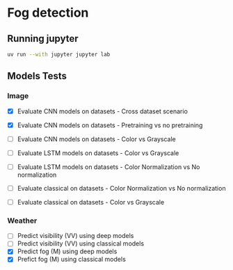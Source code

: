 # Fog detection

## Running jupyter
```sh
uv run --with jupyter jupyter lab
```



## Models Tests
### Image
- [x] Evaluate CNN models on datasets - Cross dataset scenario
- [x] Evaluate CNN models on datasets - Pretraining vs no pretraining
- [ ] Evaluate CNN models on datasets - Color vs Grayscale
- [ ] Evaluate LSTM models on datasets - Color vs Grayscale
- [ ] Evaluate LSTM models on datasets - Color Normalization vs No normalization
- [ ] Evaluate classical on datasets - Color Normalization vs No normalization
- [ ] Evaluate classical on datasets - Color vs Grayscale



### Weather
- [ ] Predict visibility (VV) using deep models
- [ ] Predict visibility (VV) using classical models
- [x] Predict fog (M) using deep models
- [x] Prefict fog (M) using classical models